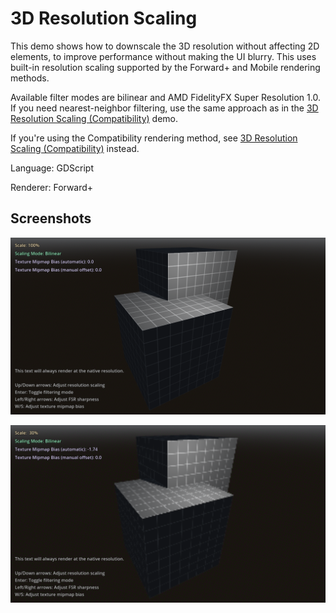 # 3D Resolution Scaling

This demo shows how to downscale the 3D resolution without affecting 2D
elements, to improve performance without making the UI blurry. This uses
built-in resolution scaling supported by the Forward+ and Mobile rendering
methods.

Available filter modes are bilinear and AMD FidelityFX Super Resolution 1.0.
If you need nearest-neighbor filtering, use the same approach as in the
[3D Resolution Scaling (Compatibility)](../3d_scaling_compat) demo.

If you're using the Compatibility rendering method, see [3D Resolution Scaling (Compatibility)](../3d_scaling_compat) instead.

Language: GDScript

Renderer: Forward+

## Screenshots

![Screenshot](screenshots/3d_scaling_high.webp)

![Screenshot](screenshots/3d_scaling_low.webp)
